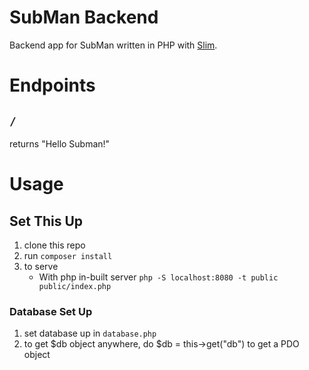 # SubMan Backend

Backend app for SubMan written in PHP with [Slim](slimframework.com/).

# Endpoints
## `/`
returns "Hello Subman!"

# Usage

## Set This Up
1. clone this repo
2. run `composer install`
3. to serve
    - With php in-built server `php -S localhost:8080 -t public public/index.php`

### Database Set Up

1. set database up in `database.php`
2. to get $db object anywhere, do $db = this->get("db") to get a PDO object